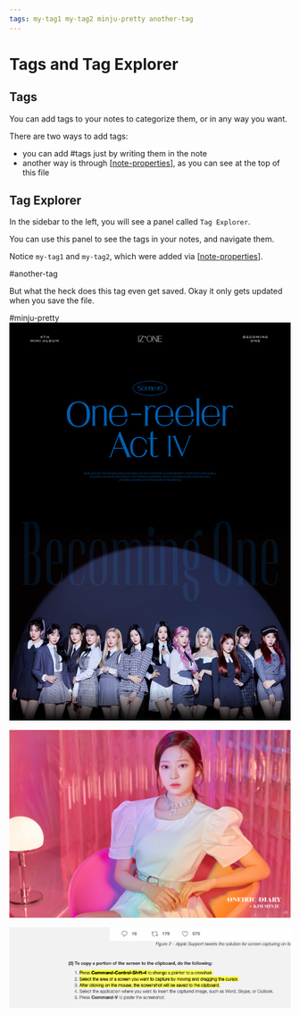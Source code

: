 ```yaml
---
tags: my-tag1 my-tag2 minju-pretty another-tag
---
```


# Tags and Tag Explorer

## Tags

You can add tags to your notes to categorize them, or in any way you want.

There are two ways to add tags:
- you can add #tags just by writing them in the note
- another way is through [[note-properties]], as you can see at the top of this file

## Tag Explorer
In the sidebar to the left, you will see a panel called `Tag Explorer`.

You can use this panel to see the tags in your notes, and navigate them.

Notice `my-tag1` and `my-tag2`, which were added via [[note-properties]].

[//begin]: # "Autogenerated link references for markdown compatibility"
[note-properties]: note-properties.md "Note Properties"
[//end]: # "Autogenerated link references"

#another-tag

But what the heck does this tag even get saved. Okay it only gets updated when you save the file.

#minju-pretty
![picture 1](../../images/465c2dff70959d8674c6592defaf5a2a3d1b92b294b17831af2376b3c759db13.jpg)  

  ![picture 2](../../images/e4091664d6c991c2382ce4c5cff180941e2c37e5c7b527d916a2ec7fbfb72245.jpg)  


![](../../attachments/2021-01-24-21-59-15.png)